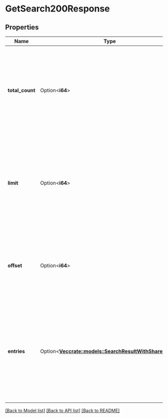 # GetSearch200Response

## Properties

Name | Type | Description | Notes
------------ | ------------- | ------------- | -------------
**total_count** | Option<**i64**> | One greater than the offset of the last entry in the search results. The total number of entries in the collection may be less than `total_count`. | [optional]
**limit** | Option<**i64**> | The limit that was used for this search. This will be the same as the `limit` query parameter unless that value exceeded the maximum value allowed. | [optional]
**offset** | Option<**i64**> | The 0-based offset of the first entry in this set. This will be the same as the `offset` query parameter used. | [optional]
**entries** | Option<[**Vec<crate::models::SearchResultWithSharedLink>**](SearchResultWithSharedLink.md)> | The search results for the query provided, including the additional information about any shared links through which the item has been shared with the user. | [optional]

[[Back to Model list]](../README.md#documentation-for-models) [[Back to API list]](../README.md#documentation-for-api-endpoints) [[Back to README]](../README.md)


